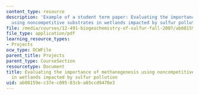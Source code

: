 ```yaml
---
content_type: resource
description: 'Example of a student term paper: Evaluating the importance of methanogenesis
  using noncompetitive substrates in wetlands impacted by sulfur pollution.'
file: /media/courses/12-491-biogeochemistry-of-sulfur-fall-2007/ab08159ec37ec09583cba85ccd9470e3_lincoln.pdf
file_type: application/pdf
learning_resource_types:
- Projects
ocw_type: OCWFile
parent_title: Projects
parent_type: CourseSection
resourcetype: Document
title: Evaluating the importance of methanogenesis using noncompetitive substrates
  in wetlands impacted by sulfur pollution
uid: ab08159e-c37e-c095-83cb-a85ccd9470e3
---
```

